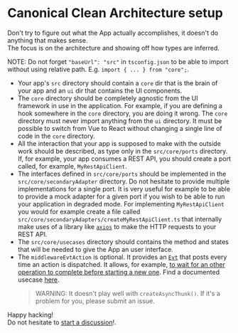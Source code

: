 # Canonical Clean Architecture setup

Don't try to figure out what the App actually accomplishes, it doesn't do anything that makes sense.  
The focus is on the architecture and showing off how types are inferred.

NOTE: Do not forget `"baseUrl": "src"` in `tsconfig.json` to be able to import without using relative path.
E.g. `import { ... } from "core";`.

-   Your app's `src` directory should contain a `core` dir that
    is the brain of your app and an `ui` dir that contains
    the UI components.
-   The `core` directory should be completely agnostic from the UI
    framework in use in the application. For example, if you are defining a hook somewhere in the `core` directory,
    you are doing it wrong. The `core` directory must never import anything from the `ui` directory.
    It must be possible to switch from Vue to React
    without changing a single line of code in the `core` directory.
-   All the interaction that your app is supposed to make with the outside work should be described, as type only
    in the `src/core/ports` directory.
    If, for example, your app consumes a REST API, you should create a port called, for example, `MyRestApiClient`.
-   The interfaces defined in `src/core/ports` should be implemented in the `src/core/secondaryAdapter` directory.
    Do not hesitate to provide multiple implementations for a single port. It is very useful for example to be able
    to provide a mock adapter for a given port if you wish to be able to run your application in degraded mode.
    For implementing `MyRestApiClient` you would for example create a file called `src/core/secondaryAdapters/createMyRestApiClient.ts`
    that internally make uses of a library like [`axios`](https://axios-http.com) to make the HTTP requests to your REST API.
-   The `src/core/usecases` directory should contains the method and states that will be needed to give the App an user interface.
-   The `middlewareEvtAction` is optional. It provides an [`Evt`](https://evt.land) that posts every time an action is dispatched.
    It allows, for example, [to wait for an other operation to complete before starting a new one](https://github.com/garronej/redux-clean-architecture/blob/1702d15b6ea395f2816734fe73a20fa4551ec679/src/test/demo-app/src/core/usecases/usecase1.ts#L51-L60).
    Find a documented usecase [here](https://docs.onyxia.dev/architecture#how-to-deal-with-project-switching).
    > WARNING: It doesn't play well with `createAsyncThunk()`. If it's a problem for you,
    > please submit an issue.

Happy hacking!  
Do not hesitate to [start a discussion](https://github.com/garronej/redux-clean-architecture/discussions)!.
